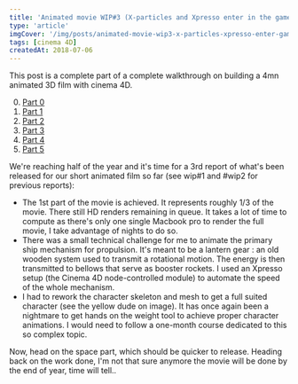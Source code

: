 ```yaml
---
title: 'Animated movie WIP#3 (X-particles and Xpresso enter in the game)'
type: 'article'
imgCover: '/img/posts/animated-movie-wip3-x-particles-xpresso-enter-game.jpg'
tags: [cinema 4D]
createdAt: 2018-07-06
---
```


This post is a complete part of a complete walkthrough on building a 4mn animated 3D film with cinema 4D.
<!--more-->

0. [Part 0](/posts/animated-movie-wip0)
1. [Part 1](/posts/animated-movie-wip1)
2. [Part 2](/posts/animated-movie-wip2)
3. [Part 3](/posts/animated-movie-wip3-x-particles-xpresso-enter-game)
4. [Part 4](/posts/animated-movie-wip4-low-poly-space-scene)
5. [Part 5](/posts/animated-movie-wip5-editing-final-release)

We're reaching half of the year and it's time for a 3rd report of what's been released for our short animated film so far (see wip#1 and #wip2 for previous reports):

* The 1st part of the movie is achieved. It represents roughly 1/3 of the movie. There still HD renders remaining in queue. It takes a lot of time to compute as there's only one single Macbook pro to render the full movie, I take advantage of nights to do so.
* There was a small technical challenge for me to animate the primary ship mechanism for propulsion. It's meant to be a lantern gear : an old wooden system used to transmit a rotational motion. The energy is then transmitted to bellows that serve as booster rockets. I used an Xpresso setup (the Cinema 4D node-controlled module) to automate the speed of the whole mechanism.
* I had to rework the character skeleton and mesh to get a full suited character (see the yellow dude on image). It has once again been a nightmare to get hands on the weight tool to achieve proper character animations. I would need to follow a one-month course dedicated to this so complex topic.

Now, head on the space part, which should be quicker to release. Heading back on the work done, I'm not that sure anymore the movie will be done by the end of year, time will tell..